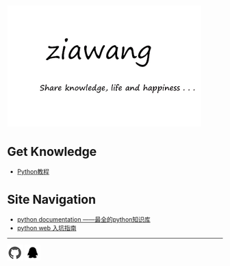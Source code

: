 ![](picture/logo.jpg)

# Get Knowledge
- [Python教程 ](python/index.md) 



# Site Navigation

- [python documentation ——最全的python知识库](https://docs.python.org/3/index.html)
- [python web 入坑指南](http://python-web-guide.readthedocs.io/zh/latest/index.html)


<hr>

 [![](picture/githublogo.jpg "我的github")](https://github.com/ZiaWang)      ![](picture\qqlogo.jpg "1146877568")
